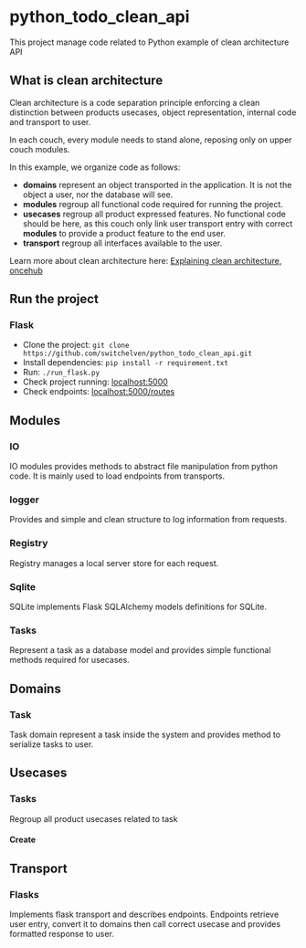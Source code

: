 # python_todo_clean_api
This project manage code related to Python example of clean architecture API

## What is clean architecture

Clean architecture is a code separation principle enforcing a clean distinction between
products usecases, object representation, internal code and transport to user. 

In each couch, every module needs to stand alone, reposing only on upper couch modules.

In this example, we organize code as follows:

- **domains** represent an object transported in the application. It is not the object a user, nor the database will see.
- **modules** regroup all functional code required for running the project.
- **usecases** regroup all product expressed features. No functional code should be here,
    as this couch only link user transport entry with correct **modules** to provide a product
    feature to the end user.
- **transport** regroup all interfaces available to the user.

Learn more about clean architecture here: [Explaining clean architecture, oncehub]([clean-architecture])

## Run the project

### Flask

- Clone the project: `git clone https://github.com/switchelven/python_todo_clean_api.git`
- Install dependencies: `pip install -r requirement.txt`
- Run: `./run_flask.py`
- Check project running: [localhost:5000](localhost:5000)
- Check endpoints: [localhost:5000/routes](localhost:5000/routes)

## Modules

### IO

IO modules provides methods to abstract file manipulation from python code. It is 
mainly used to load endpoints from transports.

### logger

Provides and simple and clean structure to log information from requests.

### Registry

Registry manages a local server store for each request.

### Sqlite

SQLite implements Flask SQLAlchemy models definitions for SQLite.

### Tasks

Represent a task as a database model and provides simple functional methods required
for usecases.

## Domains

### Task

Task domain represent a task inside the system and provides method to serialize tasks 
to user.

## Usecases

### Tasks

Regroup all product usecases related to task

#### Create


## Transport

### Flasks

Implements flask transport and describes endpoints. 
Endpoints retrieve user entry, convert it to domains then call correct usecase
and provides formatted response to user.



[clean-architecture]: https://www.oncehub.com/blog/explaining-clean-architecture
